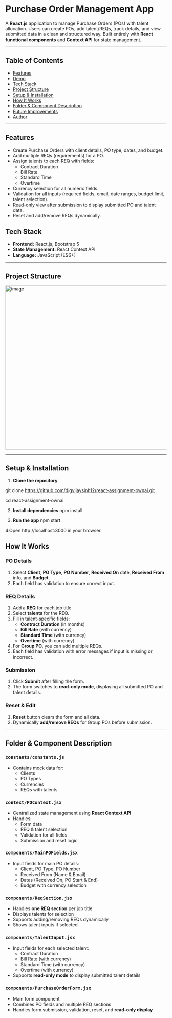 # Purchase Order Management App

A **React.js** application to manage Purchase Orders (POs) with talent allocation. Users can create POs, add talent/REQs, track details, and view submitted data in a clean and structured way. Built entirely with **React functional components** and **Context API** for state management.

---

## Table of Contents

- [Features](#features)  
- [Demo](#demo)  
- [Tech Stack](#tech-stack)  
- [Project Structure](#project-structure)  
- [Setup & Installation](#setup--installation)  
- [How It Works](#how-it-works)  
- [Folder & Component Description](#folder--component-description)  
- [Future Improvements](#future-improvements)  
- [Author](#author)

---

## Features

- Create Purchase Orders with client details, PO type, dates, and budget.  
- Add multiple REQs (requirements) for a PO.  
- Assign talents to each REQ with fields:  
  - Contract Duration  
  - Bill Rate  
  - Standard Time  
  - Overtime  
- Currency selection for all numeric fields.  
- Validation for all inputs (required fields, email, date ranges, budget limit, talent selection).  
- Read-only view after submission to display submitted PO and talent data.  
- Reset and add/remove REQs dynamically.  


## Tech Stack

- **Frontend:** React.js, Bootstrap 5  
- **State Management:** React Context API  
- **Language:** JavaScript (ES6+)

---

## Project Structure

<img width="605" height="511" alt="image" src="https://github.com/user-attachments/assets/184f8ea0-a8c0-4cf5-b4a4-5405605b3551" />



---

## Setup & Installation

1. **Clone the repository**


git clone https://github.com/digvijaysinh12/react-assignment-ownai.git

cd react-assignment-ownai

2. **Install dependencies**
npm install

3. **Run the app**
npm start

4.Open http://localhost:3000 in your browser.

## How It Works

### PO Details
1. Select **Client**, **PO Type**, **PO Number**, **Received On** date, **Received From** info, and **Budget**.
2. Each field has validation to ensure correct input.

### REQ Details
1. Add a **REQ** for each job title.
2. Select **talents** for the REQ.
3. Fill in talent-specific fields:
   - **Contract Duration** (in months)
   - **Bill Rate** (with currency)
   - **Standard Time** (with currency)
   - **Overtime** (with currency)
4. For **Group PO**, you can add multiple REQs.  
5. Each field has validation with error messages if input is missing or incorrect.

### Submission
1. Click **Submit** after filling the form.
2. The form switches to **read-only mode**, displaying all submitted PO and talent details.

### Reset & Edit
1. **Reset** button clears the form and all data.
2. Dynamically **add/remove REQs** for Group POs before submission.

---

## Folder & Component Description

### `constants/constants.js`
- Contains mock data for:
  - Clients
  - PO Types
  - Currencies
  - REQs with talents

### `context/POContext.jsx`
- Centralized state management using **React Context API**
- Handles:
  - Form data
  - REQ & talent selection
  - Validation for all fields
  - Submission and reset logic

### `components/MainPOFields.jsx`
- Input fields for main PO details:
  - Client, PO Type, PO Number
  - Received From (Name & Email)
  - Dates (Received On, PO Start & End)
  - Budget with currency selection

### `components/ReqSection.jsx`
- Handles **one REQ section** per job title
- Displays talents for selection
- Supports adding/removing REQs dynamically
- Shows talent inputs if selected

### `components/TalentInput.jsx`
- Input fields for each selected talent:
  - Contract Duration
  - Bill Rate (with currency)
  - Standard Time (with currency)
  - Overtime (with currency)
- Supports **read-only mode** to display submitted talent details

### `components/PurchaseOrderForm.jsx`
- Main form component
- Combines PO fields and multiple REQ sections
- Handles form submission, validation, reset, and **read-only display**
